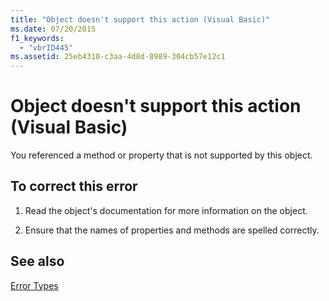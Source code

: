 ```yaml
---
title: "Object doesn't support this action (Visual Basic)"
ms.date: 07/20/2015
f1_keywords: 
  - "vbrID445"
ms.assetid: 25eb4310-c3aa-4d8d-8989-304cb57e12c1
---
```

# Object doesn't support this action (Visual Basic)
You referenced a method or property that is not supported by this object.  
  
## To correct this error  
  
1.  Read the object's documentation for more information on the object.  
  
2.  Ensure that the names of properties and methods are spelled correctly.  
  
## See also
 [Error Types](../../visual-basic/programming-guide/language-features/error-types.md)
